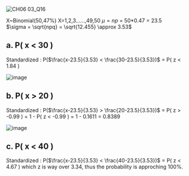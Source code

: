 ![CH06 03_Q16](https://github.com/user-attachments/assets/f61b5e3d-be2d-4e29-b7c7-a25ae49831ee)

X~Binomial(50,47%) X=1,2,3......,49,50
$\mu = np$ = 50*0.47 = 23.5  
$\sigma = \sqrt{npq} = \sqrt{12.455} \approx 3.53$ 

## a. P( x < 30 )
Standardized : P($\frac{x-23.5}{3.53} < \frac{30-23.5}{3.53})$ = P( z < 1.84 )

![image](https://github.com/user-attachments/assets/2cc19a19-d951-49ba-a828-df8f6e8270f8)

## b. P( x > 20 )
Standardized : P($\frac{x-23.5}{3.53} > \frac{20-23.5}{3.53})$ = P( z > -0.99 ) = 1 - P( z < -0.99 ) = 1 - 0.1611 = 0.8389

![image](https://github.com/user-attachments/assets/ce35328f-7c60-4a89-94e3-a3d8dff01669)

## c. P( x < 40 )
Standardized : P($\frac{x-23.5}{3.53} < \frac{40-23.5}{3.53})$ = P( z < 4.67 ) which z is way over 3.34, thus the probability is approching 100%.
